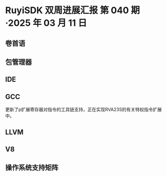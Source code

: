 # RuyiSDK 双周进展汇报  第 040 期·2025 年 03 月 11 日

## 卷首语

## 包管理器

## IDE

## GCC
更新了p扩展寄存器对指令的工具链支持，正在实现RVA23S的有关特权指令扩展中。

## LLVM

## V8

## 操作系统支持矩阵
